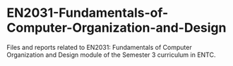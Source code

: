 # EN2031-Fundamentals-of-Computer-Organization-and-Design
Files and reports related to EN2031: Fundamentals of Computer Organization and Design module of the Semester 3 curriculum in ENTC.
